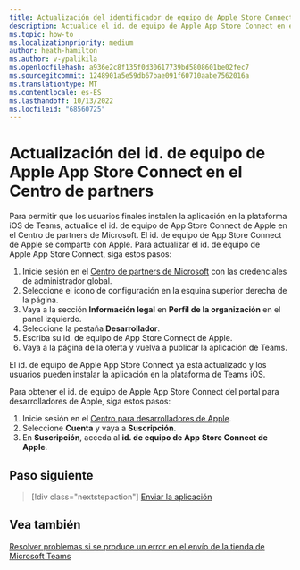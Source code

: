 ```yaml
---
title: Actualización del identificador de equipo de Apple Store Connect en el Centro de partners
description: Actualice el id. de equipo de Apple App Store Connect en el Centro de partners de Microsoft para permitir que los usuarios finales busquen y adquieran la aplicación en la plataforma iOS de Teams.
ms.topic: how-to
ms.localizationpriority: medium
author: heath-hamilton
ms.author: v-ypalikila
ms.openlocfilehash: a936e2c8f135f0d30617739bd5808601be02fec7
ms.sourcegitcommit: 1248901a5e59db67bae091f60710aabe7562016a
ms.translationtype: MT
ms.contentlocale: es-ES
ms.lasthandoff: 10/13/2022
ms.locfileid: "68560725"
---
```

# <a name="update-apple-app-store-connect-team-id-on-partner-center"></a>Actualización del id. de equipo de Apple App Store Connect en el Centro de partners

Para permitir que los usuarios finales instalen la aplicación en la plataforma iOS de Teams, actualice el id. de equipo de App Store Connect de Apple en el Centro de partners de Microsoft. El id. de equipo de App Store Connect de Apple se comparte con Apple. Para actualizar el id. de equipo de Apple App Store Connect, siga estos pasos:

1. Inicie sesión en el [Centro de partners de Microsoft](https://partner.microsoft.com/dashboard/home) con las credenciales de administrador global.
1. Seleccione el icono de configuración en la esquina superior derecha de la página.
1. Vaya a la sección **Información legal** en **Perfil de la organización** en el panel izquierdo.
1. Seleccione la pestaña **Desarrollador**.
1. Escriba su id. de equipo de App Store Connect de Apple.
1. Vaya a la página de la oferta y vuelva a publicar la aplicación de Teams.
  
El id. de equipo de Apple App Store Connect ya está actualizado y los usuarios pueden instalar la aplicación en la plataforma de Teams iOS.

Para obtener el id. de equipo de Apple App Store Connect del portal para desarrolladores de Apple, siga estos pasos:

1. Inicie sesión en el [Centro para desarrolladores de Apple](https://developer.apple.com/).
1. Seleccione **Cuenta** y vaya a **Suscripción**.
1. En **Suscripción**, acceda al **id. de equipo de App Store Connect de Apple**.

## <a name="next-step"></a>Paso siguiente

> [!div class="nextstepaction"]
> [Enviar la aplicación](/office/dev/store/add-in-submission-guide)

## <a name="see-also"></a>Vea también

[Resolver problemas si se produce un error en el envío de la tienda de Microsoft Teams](~/concepts/deploy-and-publish/appsource/resolve-submission-issues.md)

